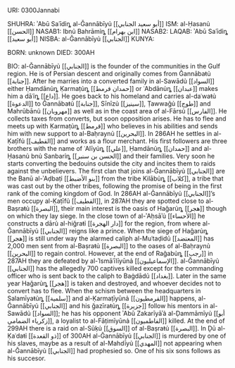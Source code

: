 URI: 0300Jannabi

SHUHRA: ʾAbū Saʿīdỉȵ al-Ǧannābīyủ [[أبو سعيد الجنابي]]
ISM: al-Ḥasanủ [[الحسن]]
NASAB1: Ibnủ Bahrāmỉȵ [[ابن بهرام]]
NASAB2:
LAQAB: ʾAbū Saʿīdỉȵ [[أبو سعيد]]
NISBA: al-Ǧannābīyủ [[الجنابي]]
KUNYA: 

BORN: unknown
DIED: 300AH

BIO: al-Ǧannābīyủ [[الجنابي]] is the founder of the communities in the Gulf region. He is of Persian descent and originally comes from Ǧannābaŧủ [[جنابة]]. After he marries into a converted family in al-Sawādủ [[السواد]] either Ḥamdānủȵ Ḳarmaṭủȵ [[حمدان قرمط]] or ʿAbdānủȵ [[عبدان]] makes him a dāʿỉȵ [[داع]]. He goes back to his homeland and carries al-daʿwaŧủ [[الدعوة]] to Ǧannābaŧủ [[جنابة]], Sīnīzủ [[سينيز]], Ṭawwaǧủ [[طوج]] and Mahrūbānủ [[مهروبان]] as well as in the coast area of al-Fārsủ [[الفارس]]. He collects taxes from converts, but soon opposition arises. He has to flee and meets up with Ḳarmaṭủȵ [[قرمط]] who believes in his abilities and sends him with new support to al-Baḥraynủ [[البحرين]]. In 286AH he settles in al-Ḳaṭīfủ [[القطيف]] and works as a flour merchant. His first followers are three brothers with the name of ʿAlīyủȵ [[علي]], Ḥamdānủȵ [[حمدان]] and al-Ḥasanủ bnủ Sanbarỉȵ [[الحسن بن سنبر]] and their families. Very soon he starts converting the bedouins outside the city and incites them to raids against the unbelievers. The first clan that joins al-Ǧannābīyủ [[الجنابي]] are the Banū al-ʾAḍbaṭỉ [[بنو الأضبط]] from the tribe Kilābủȵ [[كلاب]], a tribe that was cast out by the other tribes, following the promise of being in the first rank of the coming kingdom of God. In 286AH al-Ǧannābīyủ [[الجنابي]]’s men occupy al-Ḳaṭīfủ [[القطيف]], in 287AH they are spotted close to al-Baṣraŧủ [[البصرة]], their main interest is the oasis of Haǧarủȵ [[هجر]] though on which they lay siege. In the close town of al-ʾAḥsāʾủ [[الأحساء]] he constructs a dārủ al-hiǧraŧỉ [[دار الهجرة]] for the region, from where al-Ǧannābīyủ [[الجنابي]] reigns like a prince. When the siege of Haǧarủȵ [[هجر]] is still under way the alarmed caliph al-Muʿtaḍidủ [[المعتضد]] has 2,000 men sent from al-Baṣraŧủ [[البصرة]] to the oases of al-Baḥraynủ [[البحرين]] to regain control. However, at the end of Raǧabủȵ [[رجب]] in 287AH they are defeated by al-ʾIsmāʿīlīyūnả [[الإسماعيليون]]. al-Ǧannābīyủ [[الجنابي]] has the allegedly 700 captives killed except for the commanding officer who is sent back to the caliph to Baġdādủ [[بغداد]]. Later in the same year Haǧarủȵ [[هجر]] is taken and destroyed, and whoever decides not to convert has to flee. When the schism between the headquarters in Salamīyaŧủȵ [[سلمية]] and al-Ḳarmaṭīyūnả [[القرمطيون]] happens, al-Ǧannābīyủ [[الجنابي]] and his ǧazīraŧủȵ [[جزيرة]] follow his mentors in al-Sawādủ [[السواد]]; he has his opponent ʾAbū Zakarīyāʾả al-Ḍammāmīyủ [[أبو زكرياء الضمامي]], a loyalist to al-Fāṭimīyūnả [[الفاطميون]] killed. At the end of 299AH there is a raid on al-Sūḳủ [[السوق]] of al-Baṣraŧủ [[البصرة]]. In Ḏū al-Ḳaʿdaŧỉ [[ذو القعدة]] of 300AH al-Ǧannābīyủ [[الجنابي]] is murdered by one of his slaves, maybe as a result of al-Mahdīyủ [[المهدي]] not appearing when al-Ǧannābīyủ [[الجنابي]] had prophesied so. One of his six sons follows as his succesor.
